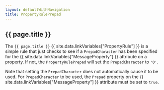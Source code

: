 ```yaml
---
layout: defaultWithNavigation
title: PropertyRulePrepad
---
```

## {{ page.title }}

The `{{ page.title }}` {{ site.data.linkVariables["PropertyRule"] }} is a simple rule that just checks to see if a `PrepadCharacter` has been specified for 
the {{ site.data.linkVariables["MessageProperty"] }} attribute on a property.  If not, the `PropertyRulePrepad` will set the `PrepadCharacter` to `'0'`.

Note that setting the `PrepadCharacter` does not automatically cause it to be used.  For `PrepadCharacter` to be used, the `Prepad` property on the {{ site.data.linkVariables["MessageProperty"] }}
attribute must be set to `true`.
